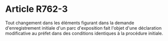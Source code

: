 # Article R762-3

Tout changement dans les éléments figurant dans la demande d'enregistrement initiale d'un parc d'exposition fait l'objet d'une déclaration modificative au préfet dans des conditions identiques à la procédure initiale.